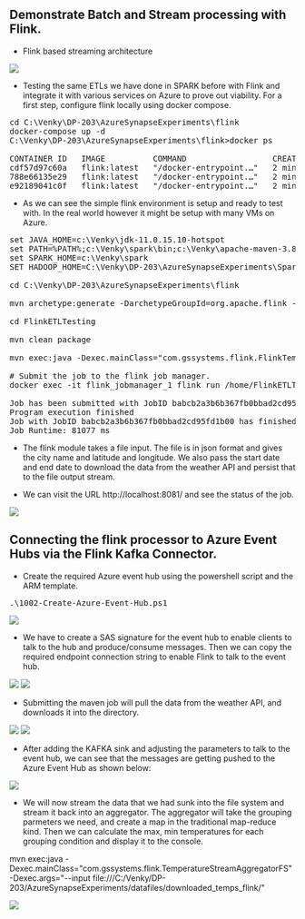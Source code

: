 ## Demonstrate Batch and Stream processing with Flink.
* Flink based streaming architecture
<img src="./images/flink_arch.png" />

* Testing the same ETLs we have done in SPARK before with Flink and integrate it with various services on Azure to prove out viability. For a first step, configure flink locally using docker compose. 

<pre>
cd C:\Venky\DP-203\AzureSynapseExperiments\flink
docker-compose up -d 
C:\Venky\DP-203\AzureSynapseExperiments\flink>docker ps

CONTAINER ID   IMAGE          COMMAND                  CREATED         STATUS              PORTS                              NAMES
cdf57d97c60a   flink:latest   "/docker-entrypoint.…"   2 minutes ago   Up About a minute   6123/tcp, 8081/tcp                 flink_taskmanager_2
788e66135e29   flink:latest   "/docker-entrypoint.…"   2 minutes ago   Up About a minute   6123/tcp, 8081/tcp                 flink_taskmanager_1
e92189041c0f   flink:latest   "/docker-entrypoint.…"   2 minutes ago   Up 2 minutes        6123/tcp, 0.0.0.0:8081->8081/tcp   flink_jobmanager_1
</pre>

* As we can see the simple flink environment is setup and ready to test with. In the real world however it might be setup with many VMs on Azure. 

<pre>
set JAVA_HOME=c:\Venky\jdk-11.0.15.10-hotspot
set PATH=%PATH%;c:\Venky\spark\bin;c:\Venky\apache-maven-3.8.4\bin
set SPARK_HOME=c:\Venky\spark
SET HADOOP_HOME=C:\Venky\DP-203\AzureSynapseExperiments\SparkExamples

cd C:\Venky\DP-203\AzureSynapseExperiments\flink

mvn archetype:generate -DarchetypeGroupId=org.apache.flink -DarchetypeArtifactId=flink-quickstart-java -DarchetypeVersion=1.17.1 -DgroupId=com.gssystems.flink -DartifactId=FlinkETLTesting -DinteractiveMode=false

cd FlinkETLTesting

mvn clean package 

mvn exec:java -Dexec.mainClass="com.gssystems.flink.FlinkTemperatureProcessor" -Dexec.args="--input file:///C:/Venky/DP-203/AzureSynapseExperiments/datafiles/flink_temperature_input/ --output file:///C:/Venky/DP-203/AzureSynapseExperiments/datafiles/downloaded_temps_flink/ --st 2023-01-01 --end 2023-08-30"

# Submit the job to the flink job manager.
docker exec -it flink_jobmanager_1 flink run /home/FlinkETLTesting/target/FlinkETLTesting-1.0-SNAPSHOT.jar --input /home/flink_temperature_input/ --output /home/flink_temperature_output/ --st 2023-01-01 --end 2023-08-30 

Job has been submitted with JobID babcb2a3b6b367fb0bbad2cd95fd1b00
Program execution finished
Job with JobID babcb2a3b6b367fb0bbad2cd95fd1b00 has finished.
Job Runtime: 81077 ms
</pre>

* The flink module takes a file input. The file is in json format and gives the city name and latitude and longitude. We also pass the start date and end date to download the data from the weather API and persist that to the file output stream.

* We can visit the URL http://localhost:8081/ and see the status of the job.
<img src="./images/flink_run.png" />

## Connecting the flink processor to Azure Event Hubs via the Flink Kafka Connector.

* Create the required Azure event hub using the powershell script and the ARM template.
<pre>
.\1002-Create-Azure-Event-Hub.ps1
</pre>

<img src="./images/event_hub_created.png" />

* We have to create a SAS signature for the event hub to enable clients to talk to the hub and produce/consume messages. Then we can copy the required endpoint connection string to enable Flink to talk to the event hub.

<img src="./images/sas_01.png" />

<img src="./images/sas_02.png" />

* Submitting the maven job will pull the data from the weather API, and downloads it into the directory.

<img src="./images/maven_run_01.png" />

<img src="./images/maven_run_02.png" />

* After adding the KAFKA sink and adjusting the parameters to talk to the event hub, we can see that the messages are getting pushed to the Azure Event Hub as shown below:

<img src="./images/flink_eh_sink.png" />

* We will now stream the data that we had sunk into the file system and stream it back into an aggregator. The aggregator will take the grouping parmeters we need, and create a map in the traditional map-reduce kind. Then we can calculate the max, min temperatures for each grouping condition and display it to the console.

mvn exec:java -Dexec.mainClass="com.gssystems.flink.TemperatureStreamAggregatorFS" -Dexec.args="--input file:///C:/Venky/DP-203/AzureSynapseExperiments/datafiles/downloaded_temps_flink/"

<img src="./images/flink_agg_from_fs.png" />